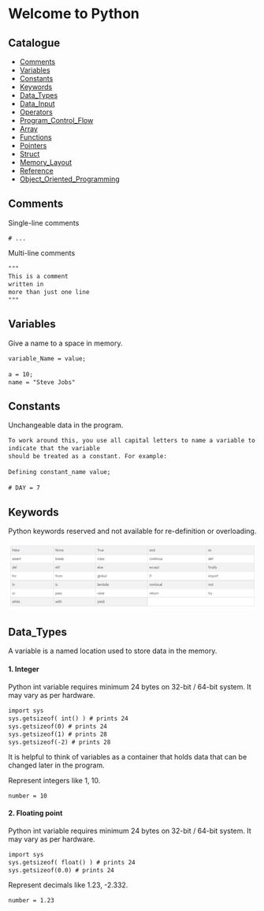 # Welcome to Python

## Catalogue

- [Comments](#Comments)
- [Variables](#Variables)
- [Constants](#Constants)
- [Keywords](#Keywords)
- [Data_Types](#Data_Types)
- [Data_Input](#Data_Input)
- [Operators](#Operators)
- [Program_Control_Flow](#Program_Control_Flow)
- [Array](#Array)
- [Functions](#Functions)
- [Pointers](#Pointers)
- [Struct](#Struct)
- [Memory_Layout](#Memory_Layout)
- [Reference](#Reference)
- [Object_Oriented_Programming](#Object_Oriented_Programming)

## Comments

Single-line comments

```
# ...
```

Multi-line comments

```
"""
This is a comment
written in
more than just one line
"""
```

## Variables

Give a name to a space in memory.

```
variable_Name = value;

a = 10;
name = "Steve Jobs"
```

## Constants

Unchangeable data in the program.

```
To work around this, you use all capital letters to name a variable to indicate that the variable 
should be treated as a constant. For example:

Defining constant_name value;
 
# DAY = 7
```

## Keywords

Python keywords reserved and not available for re-definition or overloading.

![avatar](/python_keywords.png)

## Data_Types

A variable is a named location used to store data in the memory. 

#### 1. Integer

Python int variable requires minimum 24 bytes on 32-bit / 64-bit system.
It may vary as per hardware.
```
import sys
sys.getsizeof( int() ) # prints 24
sys.getsizeof(0) # prints 24
sys.getsizeof(1) # prints 28
sys.getsizeof(-2) # prints 28
```
It is helpful to think of variables as a container that holds data that can be changed later
in the program. 

Represent integers like 1, 10.
```
number = 10
```

#### 2. Floating point

Python int variable requires minimum 24 bytes on 32-bit / 64-bit system.
It may vary as per hardware.
```
import sys
sys.getsizeof( float() ) # prints 24
sys.getsizeof(0.0) # prints 24
```

Represent decimals like 1.23, -2.332.
```
number = 1.23
```
